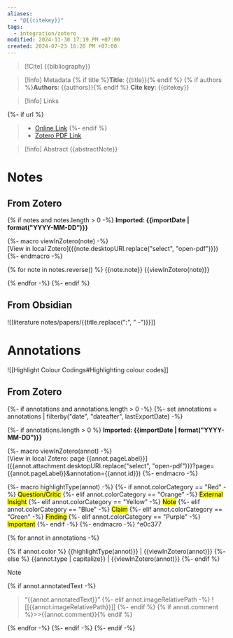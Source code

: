 ```yaml
---
aliases:
  - "@{{citekey}}"
tags:
  - integration/zotero
modified: 2024-11-30 17:19 PM +07:00
created: 2024-07-23 16:20 PM +07:00
---
```

> [!Cite]
> {{bibliography}}

> [!info] Metadata
> {% if title %}**Title**: {{title}}{% endif %}
> {% if authors %}**Authors**: {{authors}}{% endif %}
> **Cite key**: {{citekey}}

>[!info] Links
>
{%- if url %}
> - [Online Link]({{url}})
{%- endif %}
> - [Zotero PDF Link]({{desktopURI}})

> [!info] Abstract
> {{abstractNote}}

# Notes
## From Zotero
{% if notes and notes.length > 0 -%}
**Imported: {{importDate | format("YYYY-MM-DD")}}**

{%- macro viewInZotero(note) -%}  
[View in local Zotero]({{note.desktopURI.replace("select", "open-pdf")}})
{%- endmacro -%}

{% for note in notes.reverse() %}
{{note.note}}
{{viewInZotero(note)}}

{% endfor -%}
{%- endif %}
## From Obsidian
![[literature notes/papers/{{title.replace(":", " -")}}]]
# Annotations
![[Highlight Colour Codings#Highlighting colour codes]]
## From Zotero
{%- if annotations and annotations.length > 0 -%}
{%- set annotations = annotations | filterby("date", "dateafter", lastExportDate) -%}

{%- if annotations.length > 0 %}
**Imported: {{importDate | format("YYYY-MM-DD")}}**

{%- macro viewInZotero(annot) -%}  
[View in local Zotero: page {{annot.pageLabel}}]({{annot.attachment.desktopURI.replace("select", "open-pdf")}}?page={{annot.pageLabel}}&annotation={{annot.id}})
{%- endmacro -%}

{%- macro highlightType(annot) -%}
{%- if annot.colorCategory == "Red" -%}
<mark class="hltr-{{annot.colorCategory.toLowerCase()}}">Question/Critic</mark>
{%- elif annot.colorCategory == "Orange" -%}
<mark class="hltr-{{annot.colorCategory.toLowerCase()}}">External Insight</mark>
{%- elif annot.colorCategory == "Yellow" -%}
<mark class="hltr-{{annot.colorCategory.toLowerCase()}}">Note</mark>
{%- elif annot.colorCategory == "Blue" -%}
<mark class="hltr-{{annot.colorCategory.toLowerCase()}}">Claim</mark>
{%- elif annot.colorCategory == "Green" -%}
<mark class="hltr-{{annot.colorCategory.toLowerCase()}}">Finding</mark>
{%- elif annot.colorCategory == "Purple" -%}
<mark class="hltr-{{annot.colorCategory.toLowerCase()}}">Important</mark>
{%- endif -%}
{%- endmacro -%} ^e0c377

{% for annot in annotations -%}

{% if annot.color %}
{{highlightType(annot)}} | {{viewInZotero(annot)}} 
{%- else %}
{{annot.type | capitalize}} | {{viewInZotero(annot)}}
{%- endif %}

>[!note] 
{% if annot.annotatedText -%}
>“{{annot.annotatedText}}”
{%- elif annot.imageRelativePath -%}
>![[{{annot.imageRelativePath}}]]
{%- endif %}
{% if annot.comment %}>>{{annot.comment}}{% endif %}

{% endfor -%}
{%- endif -%}
{%- endif -%}

